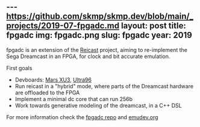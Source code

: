 ---https://github.com/skmp/skmp.dev/blob/main/_projects/2019-07-fpgadc.md
layout: post
title: fpgadc
img: fpgadc.png
slug: fpgadc
year: 2019
---

fpgadc is an extension of the [Reicast](https://reicast.com) project, aiming to re-implement the Sega Dreamcast in an FPGA, for clock and bit accurate emulation.

First goals
- Devboards: [Mars XU3](https://www.enclustra.com/en/products/system-on-chip-modules/mars-xu3/), [Ultra96](https://www.96boards.org/product/ultra96/)
- Run reicast in a "hybrid" mode, where parts of the Dreamcast hardware are offloaded to the FPGA
- Implement a minimal dc core that can run 256b
- Work towards generative modeling of the dreamcast, in a C++ DSL

For more information check the [fpgadc repo](https://github.com/emudev-org/fpgadc) and [emudev.org](https://emudev.org)
